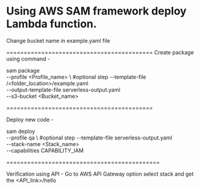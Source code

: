 Using AWS SAM framework deploy Lambda function.
==================================================

Change bucket name in example.yaml file

==========================================
Create package using command -

sam package \
   --profile <Profile_name> \       #optional step
   --template-file /<folder_location>/example.yaml \
   --output-template-file serverless-output.yaml \
   --s3-bucket <Bucket_name>

==========================================

Deploy new code -

sam deploy \
   --profile qa \                  #optional step
   --template-file serverless-output.yaml \
   --stack-name <Stack_name> \
   --capabilities CAPABILITY_IAM

============================================

Verification using API -
Go to AWS API Gateway option select stack and get the <API_link>/hello
